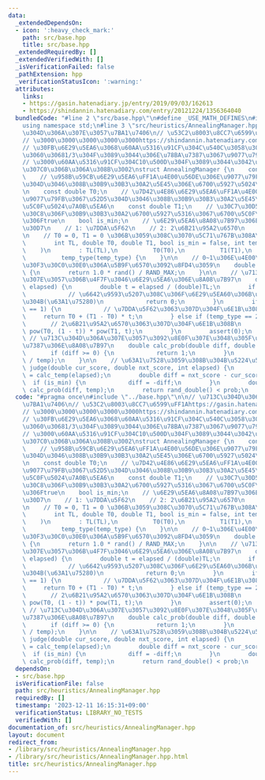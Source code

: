 ```yaml
---
data:
  _extendedDependsOn:
  - icon: ':heavy_check_mark:'
    path: src/base.hpp
    title: src/base.hpp
  _extendedRequiredBy: []
  _extendedVerifiedWith: []
  _isVerificationFailed: false
  _pathExtension: hpp
  _verificationStatusIcon: ':warning:'
  attributes:
    links:
    - https://gasin.hatenadiary.jp/entry/2019/09/03/162613
    - https://shindannin.hatenadiary.com/entry/20121224/1356364040
  bundledCode: "#line 2 \"src/base.hpp\"\n#define _USE_MATH_DEFINES\n#include <bits/stdc++.h>\n\
    using namespace std;\n#line 3 \"src/heuristics/AnnealingManager.hpp\"\n\n// \u713C\
    \u304D\u306A\u307E\u3057\u7BA1\u7406\n// \u53C2\u8003\u8CC7\u6599\uFF1Ahttps://gasin.hatenadiary.jp/entry/2019/09/03/162613\n\
    // \u3000\u3000\u3000\u3000\u3000https://shindannin.hatenadiary.com/entry/20121224/1356364040\n\
    // \u30FB\u6E29\u5EA6\u3068\u60AA\u5316\u91CF\u304C\u540C\u3058\u304F\u3089\u3044\
    \u3060\u30681/3\u304F\u3089\u3044\u306E\u78BA\u7387\u3067\u9077\u79FB\u3001\n\
    // \u3000\u60AA\u5316\u91CF\u304C10\u500D\u304F\u3089\u3044\u3042\u308B\u3068\u307B\
    \u307C0\u306B\u306A\u308B\u3002\nstruct AnnealingManager {\n    const int TL;\n\
    \    // \u958B\u59CB\u6E29\u5EA6\uFF1A\u4E00\u56DE\u306E\u9077\u79FB\u3067\u52D5\
    \u304D\u3046\u308B\u30B9\u30B3\u30A2\u5E45\u306E\u6700\u5927\u5024\u7A0B\u5EA6\
    \n    const double T0;\n    // \u7D42\u4E86\u6E29\u5EA6\uFF1A\u4E00\u56DE\u306E\
    \u9077\u79FB\u3067\u52D5\u304D\u3046\u308B\u30B9\u30B3\u30A2\u5E45\u306E\u6700\
    \u5C0F\u5024\u7A0B\u5EA6\n    const double T1;\n    // \u30C7\u30D5\u30A9\u30EB\
    \u30C8\u306F\u30B9\u30B3\u30A2\u6700\u5927\u5316\u3067\u6700\u5C0F\u5316\u6642\
    \u306Ftrue\n    bool is_min;\n    // \u6E29\u5EA6\u8A08\u7B97\u306E\u30BF\u30A4\
    \u30D7\n    // 1: \u7DDA\u5F62\n    // 2: 2\u6B21\u95A2\u6570\n    int temp_type;\n\
    \n    // T0 = 0, T1 = 0 \u306B\u3059\u308C\u3070\u5C71\u767B\u308A\n    AnnealingManager(\n\
    \        int TL, double T0, double T1, bool is_min = false, int temp_type = 1\n\
    \    )\n        : TL(TL),\n          T0(T0),\n          T1(T1),\n          is_min(is_min),\n\
    \          temp_type(temp_type) {\n    }\n\n    // 0~1\u306E\u4E00\u69D8\u30E9\
    \u30F3\u30C0\u30E0\u306A\u5B9F\u6570\u3092\u8FD4\u3059\n    double rand_double()\
    \ {\n        return 1.0 * rand() / RAND_MAX;\n    }\n\n    // \u713C\u304D\u306A\
    \u307E\u3057\u306B\u4F7F\u3046\u6E29\u5EA6\u306E\u8A08\u7B97\n    double calc_temp(int\
    \ elapsed) {\n        double t = elapsed / (double)TL;\n        if (t > 1) {\n\
    \            // \u6642\u9593\u5207\u308C\u306F\u6E29\u5EA60\u306B\u3057\u3068\u304F\
    \u304B(\u63A1\u75280)\n            return 0;\n        }\n        if (temp_type\
    \ == 1) {\n            // \u7DDA\u5F62\u3063\u307D\u304F\u6E1B\u308B\n       \
    \     return T0 + (T1 - T0) * t;\n        } else if (temp_type == 2) {\n     \
    \       // 2\u6B21\u95A2\u6570\u3063\u307D\u304F\u6E1B\u308B\n            return\
    \ pow(T0, (1 - t)) * pow(T1, t);\n        }\n        assert(0);\n    }\n\n   \
    \ // \u713C\u304D\u306A\u307E\u3057\u3092\u8E0F\u307E\u3048\u305F\u63A1\u7528\u78BA\
    \u7387\u306E\u8A08\u7B97\n    double calc_prob(double diff, double temp) {\n \
    \       if (diff >= 0) {\n            return 1;\n        }\n        return exp(diff\
    \ / temp);\n    }\n\n    // \u63A1\u7528\u3059\u308B\u304B\u5224\u5B9A\n    bool\
    \ judge(double cur_score, double nxt_score, int elapsed) {\n        double temp\
    \ = calc_temp(elapsed);\n        double diff = nxt_score - cur_score;\n      \
    \  if (is_min) {\n            diff = -diff;\n        }\n        double prob =\
    \ calc_prob(diff, temp);\n        return rand_double() < prob;\n    }\n};\n"
  code: "#pragma once\n#include \"../base.hpp\"\n\n// \u713C\u304D\u306A\u307E\u3057\
    \u7BA1\u7406\n// \u53C2\u8003\u8CC7\u6599\uFF1Ahttps://gasin.hatenadiary.jp/entry/2019/09/03/162613\n\
    // \u3000\u3000\u3000\u3000\u3000https://shindannin.hatenadiary.com/entry/20121224/1356364040\n\
    // \u30FB\u6E29\u5EA6\u3068\u60AA\u5316\u91CF\u304C\u540C\u3058\u304F\u3089\u3044\
    \u3060\u30681/3\u304F\u3089\u3044\u306E\u78BA\u7387\u3067\u9077\u79FB\u3001\n\
    // \u3000\u60AA\u5316\u91CF\u304C10\u500D\u304F\u3089\u3044\u3042\u308B\u3068\u307B\
    \u307C0\u306B\u306A\u308B\u3002\nstruct AnnealingManager {\n    const int TL;\n\
    \    // \u958B\u59CB\u6E29\u5EA6\uFF1A\u4E00\u56DE\u306E\u9077\u79FB\u3067\u52D5\
    \u304D\u3046\u308B\u30B9\u30B3\u30A2\u5E45\u306E\u6700\u5927\u5024\u7A0B\u5EA6\
    \n    const double T0;\n    // \u7D42\u4E86\u6E29\u5EA6\uFF1A\u4E00\u56DE\u306E\
    \u9077\u79FB\u3067\u52D5\u304D\u3046\u308B\u30B9\u30B3\u30A2\u5E45\u306E\u6700\
    \u5C0F\u5024\u7A0B\u5EA6\n    const double T1;\n    // \u30C7\u30D5\u30A9\u30EB\
    \u30C8\u306F\u30B9\u30B3\u30A2\u6700\u5927\u5316\u3067\u6700\u5C0F\u5316\u6642\
    \u306Ftrue\n    bool is_min;\n    // \u6E29\u5EA6\u8A08\u7B97\u306E\u30BF\u30A4\
    \u30D7\n    // 1: \u7DDA\u5F62\n    // 2: 2\u6B21\u95A2\u6570\n    int temp_type;\n\
    \n    // T0 = 0, T1 = 0 \u306B\u3059\u308C\u3070\u5C71\u767B\u308A\n    AnnealingManager(\n\
    \        int TL, double T0, double T1, bool is_min = false, int temp_type = 1\n\
    \    )\n        : TL(TL),\n          T0(T0),\n          T1(T1),\n          is_min(is_min),\n\
    \          temp_type(temp_type) {\n    }\n\n    // 0~1\u306E\u4E00\u69D8\u30E9\
    \u30F3\u30C0\u30E0\u306A\u5B9F\u6570\u3092\u8FD4\u3059\n    double rand_double()\
    \ {\n        return 1.0 * rand() / RAND_MAX;\n    }\n\n    // \u713C\u304D\u306A\
    \u307E\u3057\u306B\u4F7F\u3046\u6E29\u5EA6\u306E\u8A08\u7B97\n    double calc_temp(int\
    \ elapsed) {\n        double t = elapsed / (double)TL;\n        if (t > 1) {\n\
    \            // \u6642\u9593\u5207\u308C\u306F\u6E29\u5EA60\u306B\u3057\u3068\u304F\
    \u304B(\u63A1\u75280)\n            return 0;\n        }\n        if (temp_type\
    \ == 1) {\n            // \u7DDA\u5F62\u3063\u307D\u304F\u6E1B\u308B\n       \
    \     return T0 + (T1 - T0) * t;\n        } else if (temp_type == 2) {\n     \
    \       // 2\u6B21\u95A2\u6570\u3063\u307D\u304F\u6E1B\u308B\n            return\
    \ pow(T0, (1 - t)) * pow(T1, t);\n        }\n        assert(0);\n    }\n\n   \
    \ // \u713C\u304D\u306A\u307E\u3057\u3092\u8E0F\u307E\u3048\u305F\u63A1\u7528\u78BA\
    \u7387\u306E\u8A08\u7B97\n    double calc_prob(double diff, double temp) {\n \
    \       if (diff >= 0) {\n            return 1;\n        }\n        return exp(diff\
    \ / temp);\n    }\n\n    // \u63A1\u7528\u3059\u308B\u304B\u5224\u5B9A\n    bool\
    \ judge(double cur_score, double nxt_score, int elapsed) {\n        double temp\
    \ = calc_temp(elapsed);\n        double diff = nxt_score - cur_score;\n      \
    \  if (is_min) {\n            diff = -diff;\n        }\n        double prob =\
    \ calc_prob(diff, temp);\n        return rand_double() < prob;\n    }\n};\n"
  dependsOn:
  - src/base.hpp
  isVerificationFile: false
  path: src/heuristics/AnnealingManager.hpp
  requiredBy: []
  timestamp: '2023-12-11 16:15:31+09:00'
  verificationStatus: LIBRARY_NO_TESTS
  verifiedWith: []
documentation_of: src/heuristics/AnnealingManager.hpp
layout: document
redirect_from:
- /library/src/heuristics/AnnealingManager.hpp
- /library/src/heuristics/AnnealingManager.hpp.html
title: src/heuristics/AnnealingManager.hpp
---
```

